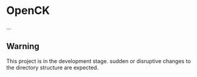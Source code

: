 # OpenCK
...

## Warning
This project is in the development stage. sudden or disruptive changes to the directory structure are expected.